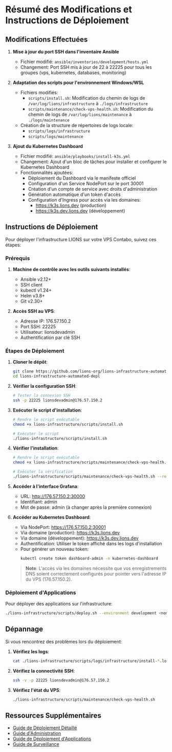# Résumé des Modifications et Instructions de Déploiement

## Modifications Effectuées

1. **Mise à jour du port SSH dans l'inventaire Ansible**
   - Fichier modifié: `ansible/inventories/development/hosts.yml`
   - Changement: Port SSH mis à jour de 22 à 22225 pour tous les groupes (vps, kubernetes, databases, monitoring)

2. **Adaptation des scripts pour l'environnement Windows/WSL**
   - Fichiers modifiés:
     - `scripts/install.sh`: Modification du chemin de logs de `/var/log/lions/infrastructure` à `./logs/infrastructure`
     - `scripts/maintenance/check-vps-health.sh`: Modification du chemin de logs de `/var/log/lions/maintenance` à `./logs/maintenance`
   - Création de la structure de répertoires de logs locale:
     - `scripts/logs/infrastructure`
     - `scripts/logs/maintenance`

3. **Ajout du Kubernetes Dashboard**
   - Fichier modifié: `ansible/playbooks/install-k3s.yml`
   - Changement: Ajout d'un bloc de tâches pour installer et configurer le Kubernetes Dashboard
   - Fonctionnalités ajoutées:
     - Déploiement du Dashboard via le manifeste officiel
     - Configuration d'un Service NodePort sur le port 30001
     - Création d'un compte de service avec droits d'administration
     - Génération automatique d'un token d'accès
     - Configuration d'Ingress pour accès via les domaines:
       - https://k3s.lions.dev (production)
       - https://k3s.dev.lions.dev (développement)

## Instructions de Déploiement

Pour déployer l'infrastructure LIONS sur votre VPS Contabo, suivez ces étapes:

### Prérequis

1. **Machine de contrôle avec les outils suivants installés**:
   - Ansible v2.12+
   - SSH client
   - kubectl v1.24+
   - Helm v3.8+
   - Git v2.30+

2. **Accès SSH au VPS**:
   - Adresse IP: 176.57.150.2
   - Port SSH: 22225
   - Utilisateur: lionsdevadmin
   - Authentification par clé SSH

### Étapes de Déploiement

1. **Cloner le dépôt**:
   ```bash
   git clone https://github.com/lions-org/lions-infrastructure-automated-depl.git
   cd lions-infrastructure-automated-depl
   ```

2. **Vérifier la configuration SSH**:
   ```bash
   # Tester la connexion SSH
   ssh -p 22225 lionsdevadmin@176.57.150.2
   ```

3. **Exécuter le script d'installation**:
   ```bash
   # Rendre le script exécutable
   chmod +x lions-infrastructure/scripts/install.sh

   # Exécuter le script
   ./lions-infrastructure/scripts/install.sh
   ```

4. **Vérifier l'installation**:
   ```bash
   # Rendre le script exécutable
   chmod +x lions-infrastructure/scripts/maintenance/check-vps-health.sh

   # Exécuter la vérification
   ./lions-infrastructure/scripts/maintenance/check-vps-health.sh --report
   ```

5. **Accéder à l'interface Grafana**:
   - URL: http://176.57.150.2:30000
   - Identifiant: admin
   - Mot de passe: admin (à changer après la première connexion)

6. **Accéder au Kubernetes Dashboard**:
   - Via NodePort: https://176.57.150.2:30001
   - Via domaine (production): https://k3s.lions.dev
   - Via domaine (développement): https://k3s.dev.lions.dev
   - Authentification: Utiliser le token affiché dans les logs d'installation
   - Pour générer un nouveau token:
     ```bash
     kubectl create token dashboard-admin -n kubernetes-dashboard
     ```

   > **Note**: L'accès via les domaines nécessite que vos enregistrements DNS soient correctement configurés pour pointer vers l'adresse IP du VPS (176.57.150.2).

### Déploiement d'Applications

Pour déployer des applications sur l'infrastructure:

```bash
./lions-infrastructure/scripts/deploy.sh --environment development <nom_application>
```

## Dépannage

Si vous rencontrez des problèmes lors du déploiement:

1. **Vérifiez les logs**:
   ```bash
   cat ./lions-infrastructure/scripts/logs/infrastructure/install-*.log
   ```

2. **Vérifiez la connectivité SSH**:
   ```bash
   ssh -v -p 22225 lionsdevadmin@176.57.150.2
   ```

3. **Vérifiez l'état du VPS**:
   ```bash
   ./lions-infrastructure/scripts/maintenance/check-vps-health.sh
   ```

## Ressources Supplémentaires

- [Guide de Déploiement Détaillé](vps-deployment-guide.md)
- [Guide d'Administration](administration.md)
- [Guide de Déploiement d'Applications](deployment.md)
- [Guide de Surveillance](monitoring.md)
